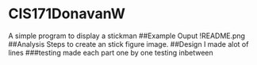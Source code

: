 # CIS171DonavanW
A simple program to display a stickman
##Example Ouput
!README.png
##Analysis Steps
to create an stick figure image.
##Design
I made alot of lines
###testing
made each part one by one testing inbetween
